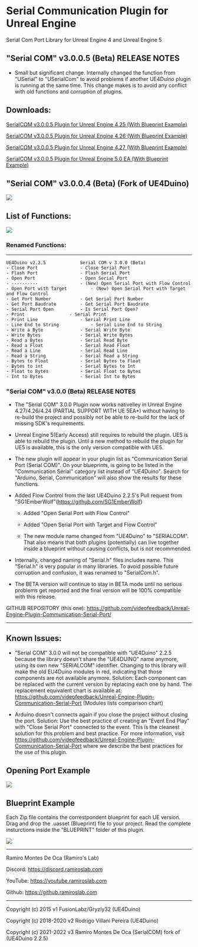 # Serial Communication Plugin for Unreal Engine
Serial Com Port Library for Unreal Engine 4 and Unreal Engine 5

## "Serial COM" v3.0.0.5 (Beta) RELEASE NOTES

- Small but significant change. Internally changed the function from "USerial" to "USerialCom" to avoid problems if another UE4Duino plugin is running at the same time. This change makes is to avoid any conflict with old functions and corruption of plugins.

## Downloads:

[SerialCOM v3.0.0.5 Plugin for Unreal Engine 4.25 (With Blueprint Example)](https://github.com/videofeedback/Unreal-Engine-Plugin-Communication-Serial-Port/releases/download/SerialCOM_v3.0.0.5/SERIALCOM_UE425.zip)

[SerialCOM v3.0.0.5 Plugin for Unreal Engine 4.26 (With Blueprint Example)](https://github.com/videofeedback/Unreal-Engine-Plugin-Communication-Serial-Port/releases/download/SerialCOM_v3.0.0.5/SERIALCOM_UE426.zip)

[SerialCOM v3.0.0.5 Plugin for Unreal Engine 4.27 (With Blueprint Example)](https://github.com/videofeedback/Unreal-Engine-Plugin-Communication-Serial-Port/releases/download/SerialCOM_v3.0.0.5/SERIALCOM_UE427.zip)

[SerialCOM v3.0.0.5 Plugin for Unreal Engine 5.0 EA (With Blueprint Example) ](https://github.com/videofeedback/Unreal-Engine-Plugin-Communication-Serial-Port/releases/download/SerialCOM_v3.0.0.5/SERIALCOM_UE5EA_r1.zip)

## "Serial COM" v3.0.0.4 (Beta) (Fork of UE4Duino)


[![](https://raw.githubusercontent.com/videofeedback/Unreal-Engine-Plugin-Communication-Serial-Port/main/SerialCOM/images/serial_com_fork_02.png)](hhttps://raw.githubusercontent.com/videofeedback/Unreal-Engine-Plugin-Communication-Serial-Port/main/SerialCOM/images/serial_com_fork_02.png)

## List of Functions:

[![](https://github.com/videofeedback/Unreal-Engine-Plugin-Communication-Serial-Port/blob/main/SerialCOM/images/serialcom_list_of_functions_01.png)](https://github.com/videofeedback/Unreal-Engine-Plugin-Communication-Serial-Port/blob/main/SerialCOM/images/serialcom_list_of_functions_01.png)



### Renamed Functions:
-----------------------------------------------------------------------------------
	UE4Duino v2.2.5				Serial COM v 3.0.0 (Beta)
	- Close Port 				- Close Serial Port
	- Flash Port 				- Flash Serial Port
	- Open Port 				- Open Serial Port
	- ----------				- (New) Open Serial Port with Flow Control
	- Open Port with Target			- (New) Open Serial Port with Target and Flow Control
	- Get Port Number			- Get Serial Port Number
	- Get Port Baudrate			- Get Serial Port Baudrate
	- Serial Port Open			- Is Serial Port Open?
	- Print 				- Serial Print
	- Print Line				- Serial Print Line
	- Line End to String			- Serial Line End to String
	- Write a Byte				- Serial Write Byte
	- Write Bytes				- Serial Write Bytes
	- Read a Bytes				- Serial Read Byte
	- Read a Float				- Serial Read Float
	- Read a Line				- Serial Read Line
	- Read a String				- Serial Read a String
	- Bytes to Float			- Serial Bytes to Float
	- Bytes to int 				- Serial Bytes to Int
	- Float to Bytes			- Serial Float to Bytes
	- Int to Bytes				- Serial Int to Bytes
  
  
  
### "Serial COM" v3.0.0 (Beta) RELEASE NOTES

- The "Serial COM" 3.0.0 Plugin now works nativelley in Unreal Engine 4.27/4.26/4.24 (PARTIAL SUPPORT WITH UE 5EA*) without having to re-build the project and possibly not be able to re-build for the lack of missing SDK's requirements. 
* Unreal Engine 5(Early Access) still requires to rebuild the plugin. UE5 is able to rebuild the plugin. Until a new method to rebuild the plugin for UE5 is available, this is the only version compatible with UE5.

- The new plugin will appear in your plugin list as "Communication Serial Port (Serial COM)". On your blueprints, is going to be listed in the "Communication Serial" category list instead of "UE4Duino". Search for "Arduino, Serial, Communication" will also show the results for these functions. 

- Added Flow Control from the last UE4Duino 2.2.5's Pull request from "SG1EmberWolf"(https://github.com/SG1EmberWolf) 
	- Added "Open Serial Port with Flow Control"
	- Added "Open Serial Port with Target and Flow Control"
  
  - The new module name changed from "UE4Duino" to "SERIALCOM". That also means that both plugins (potentially) can live together inside a blueprint without causing conflicts, but is not recommended.

- Internally, changed naming of "Serial.h" files includes name. This "Serial.h" is very popular in many libraries. To avoid possible future corruption and confusion, it was renamed to "SerialCom.h".

- The BETA version will continue to stay in BETA mode until no serious problems get reported and the final version will be 100% compatible with this release.

GITHUB REPOSITORY (this one): https://github.com/videofeedback/Unreal-Engine-Plugin-Communication-Serial-Port/

-----------------------------------------------------------------------------------------------------

Known Issues:
----------------------------

- "Serial COM" 3.0.0 will not be compatible with "UE4Duino" 2.2.5 because the library doesn't share the "UE4DUINO" name anymore, using its own new "SERIALCOM" identifier. Changing to this library will make the old EU4Duino modules in red, indicating that those components are not available anymore.
Solution: Each component can be replaced with the current version by replacing each one by hand. The replacement equivalent chart is available at:
https://github.com/videofeedback/Unreal-Engine-Plugin-Communication-Serial-Port  (Modules lists comparison chart)

- Arduino doesn't connects again if you close the project without closing the port.
Solution:  Use the best practice of creating an "Event End Play" with "Close Serial Port" connected to the event. This is the cleanest solution for this problem and best practice. 
For more information, visit https://github.com/videofeedback/Unreal-Engine-Plugin-Communication-Serial-Port where we describe the best practices for the use of this plugin.



## Opening Port Example

[![](https://github.com/videofeedback/Unreal-Engine-Plugin-Communication-Serial-Port/blob/main/SerialCOM/images/serialcom_opening_port_example_02.png)](https://github.com/videofeedback/Unreal-Engine-Plugin-Communication-Serial-Port/blob/main/SerialCOM/images/serialcom_opening_port_example_02.png)



## Blueprint Example

Each Zip file contains the correstpondent blueprint for each UE version. Drag and drop the .uasset (Blueprint) file to your project. Read the complete insturctions inside the "BLUEPRINT" folder of this plugin.

[![](https://github.com/videofeedback/Unreal-Engine-Plugin-Communication-Serial-Port/blob/main/SerialCOM/images/serialcom_blueprint_example_01.png)](https://github.com/videofeedback/Unreal-Engine-Plugin-Communication-Serial-Port/blob/main/SerialCOM/images/serialcom_blueprint_example_01.png)


-----------------------------------------------------------------------------------------------------
Ramiro Montes De Oca (Ramiro's Lab)

Discord: https://discord.ramiroslab.com

YouTube: https://youtube.ramiroslab.com

Github: https://github.ramiroslab.com

----------------------------------------------------------------------------------------------------
Copyright (c) 2015 v1 FusionLabz/Gryzly32 (UE4Duino)

Copyright (c) 2018-2020 v2 Rodrigo Villani Pereira (UE4Duino)

Copyright (c) 2021-2022 v3 Ramiro Montes De Oca (SerialCOM) fork of (UE4Duino 2.2.5)


  
